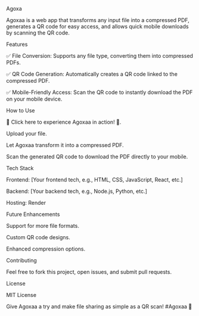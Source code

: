 Agoxa

Agoxaa is a web app that transforms any input file into a compressed PDF, generates a QR code for easy access, and allows quick mobile downloads by scanning the QR code.

Features

✅ File Conversion: Supports any file type, converting them into compressed PDFs.

✅ QR Code Generation: Automatically creates a QR code linked to the compressed PDF.

✅ Mobile-Friendly Access: Scan the QR code to instantly download the PDF on your mobile device.

How to Use

🚀 Click here to experience Agoxaa in action! 🌟.

Upload your file.

Let Agoxaa transform it into a compressed PDF.

Scan the generated QR code to download the PDF directly to your mobile.

Tech Stack

Frontend: [Your frontend tech, e.g., HTML, CSS, JavaScript, React, etc.]

Backend: [Your backend tech, e.g., Node.js, Python, etc.]

Hosting: Render

Future Enhancements

Support for more file formats.

Custom QR code designs.

Enhanced compression options.

Contributing

Feel free to fork this project, open issues, and submit pull requests.

License

MIT License

Give Agoxaa a try and make file sharing as simple as a QR scan! #Agoxaa 🔮

